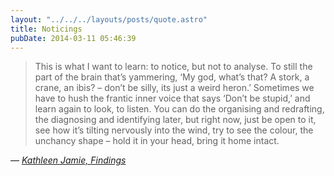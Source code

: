 ```yaml
---
layout: "../../../layouts/posts/quote.astro"
title: Noticings
pubDate: 2014-03-11 05:46:39
---
```


> This is what I want to learn: to notice, but not to analyse. To still the part of the brain that’s yammering, ‘My god, what’s that? A stork, a crane, an ibis? – don’t be silly, its just a weird heron.’ Sometimes we have to hush the frantic inner voice that says ‘Don’t be stupid,’ and learn again to look, to listen. You can do the organising and redrafting, the diagnosing and identifying later, but right now, just be open to it, see how it’s tilting nervously into the wind, try to see the colour, the unchancy shape – hold it in your head, bring it home intact.

— <cite>[Kathleen Jamie, _Findings_](https://www.goodreads.com/book/show/895779.Findings)</cite>
